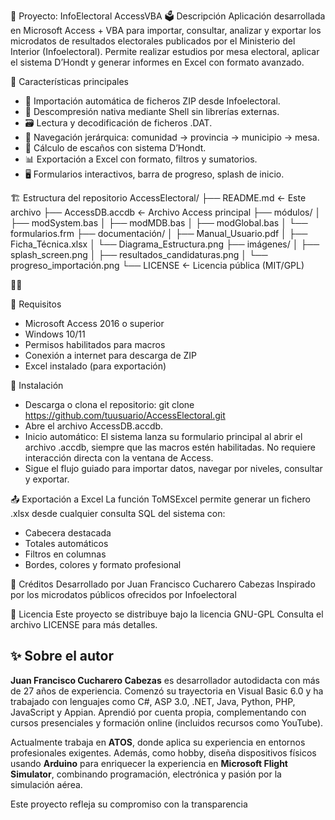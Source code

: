 📘 Proyecto: InfoElectoral AccessVBA
🗳️ Descripción
Aplicación desarrollada en Microsoft Access + VBA para importar, consultar, analizar y exportar los microdatos de resultados electorales publicados por el Ministerio del Interior (Infoelectoral). Permite realizar estudios por mesa electoral, aplicar el sistema D’Hondt y generar informes en Excel con formato avanzado.

🚀 Características principales
- 🔽 Importación automática de ficheros ZIP desde Infoelectoral.
- 📂 Descompresión nativa mediante Shell sin librerías externas.
- 🗃️ Lectura y decodificación de ficheros .DAT.
- 🧭 Navegación jerárquica: comunidad → provincia → municipio → mesa.
- 🧮 Cálculo de escaños con sistema D’Hondt.
- 📊 Exportación a Excel con formato, filtros y sumatorios.
- 🖥️ Formularios interactivos, barra de progreso, splash de inicio.

🏗️ Estructura del repositorio
AccessElectoral/
├── README.md                        ← Este archivo
├── AccessDB.accdb                   ← Archivo Access principal
├── módulos/
│   ├── modSystem.bas
│   ├── modMDB.bas
│   ├── modGlobal.bas
│   └── formularios.frm
├── documentación/
│   ├── Manual_Usuario.pdf
│   ├── Ficha_Técnica.xlsx
│   └── Diagrama_Estructura.png
├── imágenes/
│   ├── splash_screen.png
│   ├── resultados_candidaturas.png
│   └── progreso_importación.png
└── LICENSE                          ← Licencia pública (MIT/GPL)



🔧 Requisitos
- Microsoft Access 2016 o superior
- Windows 10/11
- Permisos habilitados para macros
- Conexión a internet para descarga de ZIP
- Excel instalado (para exportación)

📂 Instalación
- Descarga o clona el repositorio:
git clone https://github.com/tuusuario/AccessElectoral.git
- Abre el archivo AccessDB.accdb.
- Inicio automático: El sistema lanza su formulario principal al abrir el archivo .accdb, siempre que las macros estén habilitadas. No requiere interacción directa con la ventana de Access.
- Sigue el flujo guiado para importar datos, navegar por niveles, consultar y exportar.

📤 Exportación a Excel
La función ToMSExcel permite generar un fichero .xlsx desde cualquier consulta SQL del sistema con:
- Cabecera destacada
- Totales automáticos
- Filtros en columnas
- Bordes, colores y formato profesional

📘 Créditos
Desarrollado por Juan Francisco Cucharero Cabezas
Inspirado por los microdatos públicos ofrecidos por Infoelectoral

📄 Licencia
Este proyecto se distribuye bajo la licencia GNU-GPL
Consulta el archivo LICENSE para más detalles.

## ✨ Sobre el autor

**Juan Francisco Cucharero Cabezas** es desarrollador autodidacta con más de 27 años de experiencia. Comenzó su trayectoria en Visual Basic 6.0 y ha trabajado con lenguajes como C#, ASP 3.0, .NET, Java, Python, PHP, JavaScript y Appian. Aprendió por cuenta propia, complementando con cursos presenciales y formación online (incluidos recursos como YouTube).

Actualmente trabaja en **ATOS**, donde aplica su experiencia en entornos profesionales exigentes. Además, como hobby, diseña dispositivos físicos usando **Arduino** para enriquecer la experiencia en **Microsoft Flight Simulator**, combinando programación, electrónica y pasión por la simulación aérea.

Este proyecto refleja su compromiso con la transparencia
